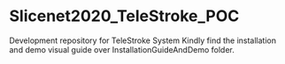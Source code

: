 # Slicenet2020_TeleStroke_POC
Development repository for TeleStroke System
Kindly find the installation and demo visual guide over InstallationGuideAndDemo folder. 